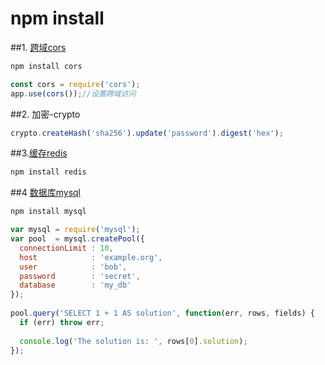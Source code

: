 # npm install

##1. [跨域cors](https://github.com/expressjs/cors)
```cmd
npm install cors
```
```js
const cors = require('cors');
app.use(cors());//设置跨域访问
```
##2. 加密-crypto
```js
crypto.createHash('sha256').update('password').digest('hex');
```
##3.[缓存redis](https://www.npmjs.com/package/redis)
```cmd
npm install redis
```
##4 [数据库mysql](https://www.npmjs.com/package/mysql)
```cmd
npm install mysql
```
```js
var mysql = require('mysql');
var pool  = mysql.createPool({
  connectionLimit : 10,
  host            : 'example.org',
  user            : 'bob',
  password        : 'secret',
  database        : 'my_db'
});
 
pool.query('SELECT 1 + 1 AS solution', function(err, rows, fields) {
  if (err) throw err;
 
  console.log('The solution is: ', rows[0].solution);
});
```
